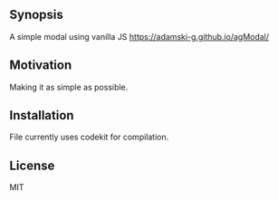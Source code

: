 ## Synopsis

A simple modal using vanilla JS 
https://adamski-g.github.io/agModal/

## Motivation

Making it as simple as possible.

## Installation

File currently uses codekit for compilation.

## License

MIT